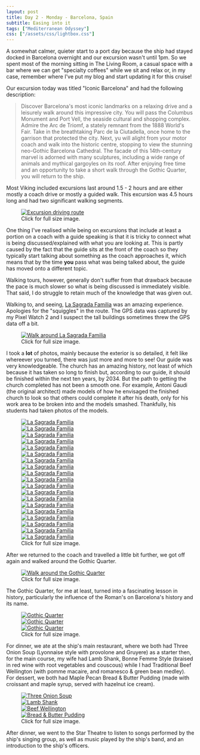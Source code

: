 ```yaml
---
layout: post
title: Day 2 - Monday - Barcelona, Spain
subtitle: Easing into it
tags: ["Mediterranean Odyssey"]
css: ["/assets/css/lightbox.css"]
---
```

A somewhat calmer, quieter start to a port day because the ship had stayed docked in Barcelona overnight and our excursion wasn't until 1pm. So we spent most of the morning sitting in The Living Room, a casual space with a bar where we can get "specialty coffees" while we sit and relax or, in my case, remember where I've put my blog and start updating it for this cruise!

Our excursion today was titled "Iconic Barcelona" and had the following description:

> Discover Barcelona's most iconic landmarks on a relaxing drive and a leisurely walk around this impressive city. You will pass the Columbus Monument and Port Vell, the seaside cultural and shopping complex. Admire the Arc de Triomf, a stately remnant from the 1888 World's Fair. Take in the breathtaking Parc de la Ciutadella, once home to the garrison that protected the city. Next, yu will alight from your motor coach and walk into the historic centre, stopping to view the stunning neo-Gothic Barcelona Cathedral. The facade of this 14th-century marvel is adorned with many sculptures, including a wide range of animals and mythical gargoyles on its roof. After enjoying free time and an opportunity to take a short walk through the Gothic Quarter, you will return to the ship.

Most Viking included excursions last around 1.5 - 2 hours and are either mostly a coach drive or mostly a guided walk. This excursion was 4.5 hours long and had two significant walking segments.

<figure>
<a href="https://res.cloudinary.com/dxbtkgnyh/image/upload/v1712148506/2024-viking-mediterranean-odyssey/Excursion_driving_route_soyian.png" data-lightbox="driving-route" data-title="Excursion driving route">
<img src="https://res.cloudinary.com/dxbtkgnyh/image/upload/t_Thumbnail/v1712148506/2024-viking-mediterranean-odyssey/Excursion_driving_route_soyian.png" alt="Excursion driving route">
</a>
<figcaption>Click for full size image.</figcaption>
</figure>

One thing I've realised while being on excursions that include at least a portion on a coach with a guide speaking is that it is tricky to connect what is being discussed/explained with what you are looking at. This is partly caused by the fact that the guide sits at the front of the coach so they typically start talking about something as the coach approaches it, which means that by the time **you** pass what was being talked about, the guide has moved onto a different topic.

Walking tours, however, generally don't suffer from that drawback because the pace is much slower so what is being discussed is immediately visible. That said, I do struggle to retain much of the knowledge that was given out.

Walking to, and seeing, [La Sagrada Familia](https://en.wikipedia.org/wiki/Sagrada_Fam%C3%ADlia) was an amazing experience. Apologies for the "squiggles" in the route. The GPS data was captured by my Pixel Watch 2 and I suspect the tall buildings sometimes threw the GPS data off a bit.

<figure>
<a href="https://res.cloudinary.com/dxbtkgnyh/image/upload/v1712148496/2024-viking-mediterranean-odyssey/First_walk_sfw5ew.png" data-lightbox="walk-1" data-title="Walk around La Sagrada Familia">
<img src="https://res.cloudinary.com/dxbtkgnyh/image/upload/t_Thumbnail/v1712148496/2024-viking-mediterranean-odyssey/First_walk_sfw5ew.png" alt="Walk around La Sagrada Familia">
</a>
<figcaption>Click for full size image.</figcaption>
</figure>

I took a **lot** of photos, mainly because the exterior is so detailed, it felt like whereever you turned, there was just more and more to see! Our guide was very knowledgeable. The church has an amazing history, not least of which because it has taken so long to finish but, according to our guide, it should be finished within the next ten years, by 2034. But the path to getting the church completed has not been a smooth one. For example, Antoni Gaudi (the original architect) made models of how he envisaged the finished church to look so that others could complete it after his death, only for his work area to be broken into and the models smashed. Thankfully, his students had taken photos of the models.

<figure>
    <div class="d-flex flex-row flex-wrap" style="gap: 5px">
        <div class="p-2">
            <a href="https://res.cloudinary.com/dxbtkgnyh/image/upload/v1712148137/2024-viking-mediterranean-odyssey/PXL_20240402_121104633.MP_gjtftr.jpg"
                data-lightbox="familia" data-title="La Sagrada Familia">
                <img src="https://res.cloudinary.com/dxbtkgnyh/image/upload/t_Thumbnail/v1712148137/2024-viking-mediterranean-odyssey/PXL_20240402_121104633.MP_gjtftr.jpg"
                    alt="La Sagrada Familia">
            </a>
        </div>
        <div class="p-2">
            <a href="https://res.cloudinary.com/dxbtkgnyh/image/upload/v1712148094/2024-viking-mediterranean-odyssey/PXL_20240402_121224637_yoqnvf.jpg"
                data-lightbox="familia" data-title="La Sagrada Familia">
                <img src="https://res.cloudinary.com/dxbtkgnyh/image/upload/t_Thumbnail/v1712148094/2024-viking-mediterranean-odyssey/PXL_20240402_121224637_yoqnvf.jpg"
                    alt="La Sagrada Familia">
            </a>
        </div>
        <div class="p-2">
            <a href="https://res.cloudinary.com/dxbtkgnyh/image/upload/v1712148054/2024-viking-mediterranean-odyssey/PXL_20240402_121258256_tmuork.jpg"
                data-lightbox="familia" data-title="La Sagrada Familia">
                <img src="https://res.cloudinary.com/dxbtkgnyh/image/upload/t_Thumbnail/v1712148054/2024-viking-mediterranean-odyssey/PXL_20240402_121258256_tmuork.jpg"
                    alt="La Sagrada Familia">
            </a>
        </div>
        <div class="p-2">
            <a href="https://res.cloudinary.com/dxbtkgnyh/image/upload/v1712148059/2024-viking-mediterranean-odyssey/PXL_20240402_121309241_ifca29.jpg"
                data-lightbox="familia" data-title="La Sagrada Familia">
                <img src="https://res.cloudinary.com/dxbtkgnyh/image/upload/t_Thumbnail/v1712148059/2024-viking-mediterranean-odyssey/PXL_20240402_121309241_ifca29.jpg"
                    alt="La Sagrada Familia">
            </a>
        </div>
        <div class="p-2">
            <a href="https://res.cloudinary.com/dxbtkgnyh/image/upload/v1712148120/2024-viking-mediterranean-odyssey/PXL_20240402_122015523_gmlugn.jpg"
                data-lightbox="familia" data-title="La Sagrada Familia">
                <img src="https://res.cloudinary.com/dxbtkgnyh/image/upload/t_Thumbnail/v1712148120/2024-viking-mediterranean-odyssey/PXL_20240402_122015523_gmlugn.jpg"
                    alt="La Sagrada Familia">
            </a>
        </div>
        <div class="p-2">
            <a href="https://res.cloudinary.com/dxbtkgnyh/image/upload/v1712148086/2024-viking-mediterranean-odyssey/PXL_20240402_122106473_kb7v7d.jpg"
                data-lightbox="familia" data-title="La Sagrada Familia">
                <img src="https://res.cloudinary.com/dxbtkgnyh/image/upload/t_Thumbnail/v1712148086/2024-viking-mediterranean-odyssey/PXL_20240402_122106473_kb7v7d.jpg"
                    alt="La Sagrada Familia">
            </a>
        </div>
        <div class="p-2">
            <a href="https://res.cloudinary.com/dxbtkgnyh/image/upload/v1712148224/2024-viking-mediterranean-odyssey/PXL_20240402_122839352.MP_pj5hcs.jpg"
                data-lightbox="familia" data-title="La Sagrada Familia">
                <img src="https://res.cloudinary.com/dxbtkgnyh/image/upload/t_Thumbnail/v1712148224/2024-viking-mediterranean-odyssey/PXL_20240402_122839352.MP_pj5hcs.jpg"
                    alt="La Sagrada Familia">
            </a>
        </div>
        <div class="p-2">
            <a href="https://res.cloudinary.com/dxbtkgnyh/image/upload/v1712148134/2024-viking-mediterranean-odyssey/PXL_20240402_122849020_olwvy8.jpg"
                data-lightbox="familia" data-title="La Sagrada Familia">
                <img src="https://res.cloudinary.com/dxbtkgnyh/image/upload/t_Thumbnail/v1712148134/2024-viking-mediterranean-odyssey/PXL_20240402_122849020_olwvy8.jpg"
                    alt="La Sagrada Familia">
            </a>
        </div>
        <div class="p-2">
            <a href="https://res.cloudinary.com/dxbtkgnyh/image/upload/v1712148228/2024-viking-mediterranean-odyssey/PXL_20240402_122902701_k3jjzo.jpg"
                data-lightbox="familia" data-title="La Sagrada Familia">
                <img src="https://res.cloudinary.com/dxbtkgnyh/image/upload/t_Thumbnail/v1712148228/2024-viking-mediterranean-odyssey/PXL_20240402_122902701_k3jjzo.jpg"
                    alt="La Sagrada Familia">
            </a>
        </div>
        <div class="p-2">
            <a href="https://res.cloudinary.com/dxbtkgnyh/image/upload/v1712148156/2024-viking-mediterranean-odyssey/PXL_20240402_123151620_ulc0lm.jpg"
                data-lightbox="familia" data-title="La Sagrada Familia">
                <img src="https://res.cloudinary.com/dxbtkgnyh/image/upload/t_Thumbnail/v1712148156/2024-viking-mediterranean-odyssey/PXL_20240402_123151620_ulc0lm.jpg"
                    alt="La Sagrada Familia">
            </a>
        </div>
        <div class="p-2">
            <a href="https://res.cloudinary.com/dxbtkgnyh/image/upload/v1712148173/2024-viking-mediterranean-odyssey/PXL_20240402_123210423_vkcmvp.jpg"
                data-lightbox="familia" data-title="La Sagrada Familia">
                <img src="https://res.cloudinary.com/dxbtkgnyh/image/upload/t_Thumbnail/v1712148173/2024-viking-mediterranean-odyssey/PXL_20240402_123210423_vkcmvp.jpg"
                    alt="La Sagrada Familia">
            </a>
        </div>
        <div class="p-2">
            <a href="https://res.cloudinary.com/dxbtkgnyh/image/upload/v1712148248/2024-viking-mediterranean-odyssey/PXL_20240402_123705368.MP_m8vjok.jpg"
                data-lightbox="familia" data-title="La Sagrada Familia">
                <img src="https://res.cloudinary.com/dxbtkgnyh/image/upload/t_Thumbnail/v1712148248/2024-viking-mediterranean-odyssey/PXL_20240402_123705368.MP_m8vjok.jpg"
                    alt="La Sagrada Familia">
            </a>
        </div>
        <div class="p-2">
            <a href="https://res.cloudinary.com/dxbtkgnyh/image/upload/v1712148230/2024-viking-mediterranean-odyssey/PXL_20240402_123843291_dtru7i.jpg"
                data-lightbox="familia" data-title="La Sagrada Familia">
                <img src="https://res.cloudinary.com/dxbtkgnyh/image/upload/t_Thumbnail/v1712148230/2024-viking-mediterranean-odyssey/PXL_20240402_123843291_dtru7i.jpg"
                    alt="La Sagrada Familia">
            </a>
        </div>
        <div class="p-2">
            <a href="https://res.cloudinary.com/dxbtkgnyh/image/upload/v1712148250/2024-viking-mediterranean-odyssey/PXL_20240402_123951461_auvwpy.jpg"
                data-lightbox="familia" data-title="La Sagrada Familia">
                <img src="https://res.cloudinary.com/dxbtkgnyh/image/upload/t_Thumbnail/v1712148250/2024-viking-mediterranean-odyssey/PXL_20240402_123951461_auvwpy.jpg"
                    alt="La Sagrada Familia">
            </a>
        </div>
        <div class="p-2">
            <a href="https://res.cloudinary.com/dxbtkgnyh/image/upload/v1712148252/2024-viking-mediterranean-odyssey/PXL_20240402_123956426_zbsi1l.jpg"
                data-lightbox="familia" data-title="La Sagrada Familia">
                <img src="https://res.cloudinary.com/dxbtkgnyh/image/upload/t_Thumbnail/v1712148252/2024-viking-mediterranean-odyssey/PXL_20240402_123956426_zbsi1l.jpg"
                    alt="La Sagrada Familia">
            </a>
        </div>
        <div class="p-2">
            <a href="https://res.cloudinary.com/dxbtkgnyh/image/upload/v1712148317/2024-viking-mediterranean-odyssey/PXL_20240402_124113810.MP_dczbfg.jpg"
                data-lightbox="familia" data-title="La Sagrada Familia">
                <img src="https://res.cloudinary.com/dxbtkgnyh/image/upload/t_Thumbnail/v1712148317/2024-viking-mediterranean-odyssey/PXL_20240402_124113810.MP_dczbfg.jpg"
                    alt="La Sagrada Familia">
            </a>
        </div>
        <div class="p-2">
            <a href="https://res.cloudinary.com/dxbtkgnyh/image/upload/v1712148625/2024-viking-mediterranean-odyssey/PXL_20240402_124124161_dgpldb.jpg"
                data-lightbox="familia" data-title="La Sagrada Familia">
                <img src="https://res.cloudinary.com/dxbtkgnyh/image/upload/t_Thumbnail/v1712148625/2024-viking-mediterranean-odyssey/PXL_20240402_124124161_dgpldb.jpg"
                    alt="La Sagrada Familia">
            </a>
        </div>
        <div class="p-2">
            <a href="https://res.cloudinary.com/dxbtkgnyh/image/upload/v1712148618/2024-viking-mediterranean-odyssey/PXL_20240402_124152075_b34if0.jpg"
                data-lightbox="familia" data-title="La Sagrada Familia">
                <img src="https://res.cloudinary.com/dxbtkgnyh/image/upload/t_Thumbnail/v1712148618/2024-viking-mediterranean-odyssey/PXL_20240402_124152075_b34if0.jpg"
                    alt="La Sagrada Familia">
            </a>
        </div>
        <div class="p-2">
            <a href="https://res.cloudinary.com/dxbtkgnyh/image/upload/v1712148627/2024-viking-mediterranean-odyssey/PXL_20240402_124657841_wh1ytt.jpg"
                data-lightbox="familia" data-title="La Sagrada Familia">
                <img src="https://res.cloudinary.com/dxbtkgnyh/image/upload/t_Thumbnail/v1712148627/2024-viking-mediterranean-odyssey/PXL_20240402_124657841_wh1ytt.jpg"
                    alt="La Sagrada Familia">
            </a>
        </div>
    </div>
    <figcaption>Click for full size image.</figcaption>
</figure>

After we returned to the coach and travelled a little bit further, we got off again and walked around the Gothic Quarter.

<figure>
<a href="https://res.cloudinary.com/dxbtkgnyh/image/upload/v1712148499/2024-viking-mediterranean-odyssey/Second_walk_uey7cc.png" data-lightbox="walk-2" data-title="Walk around the Gothic Quarter">
<img src="https://res.cloudinary.com/dxbtkgnyh/image/upload/t_Thumbnail/v1712148499/2024-viking-mediterranean-odyssey/Second_walk_uey7cc.png" alt="Walk around the Gothic Quarter">
</a>
<figcaption>Click for full size image.</figcaption>
</figure>

The Gothic Quarter, for me at least, turned into a fascinating lesson in history, particularly the influence of the Roman's on Barcelona's history and its name.

<figure>
    <div class="d-flex flex-row flex-wrap" style="gap: 5px">
        <div class="p-2">
            <a href="https://res.cloudinary.com/dxbtkgnyh/image/upload/v1712153371/2024-viking-mediterranean-odyssey/PXL_20240402_140131127_ak4wk0.jpg"
                data-lightbox="gothic" data-title="Gothic Quarter">
                <img src="https://res.cloudinary.com/dxbtkgnyh/image/upload/t_Thumbnail/v1712153371/2024-viking-mediterranean-odyssey/PXL_20240402_140131127_ak4wk0.jpg"
                    alt="Gothic Quarter">
            </a>
        </div>
        <div class="p-2">
            <a href="https://res.cloudinary.com/dxbtkgnyh/image/upload/v1712153428/2024-viking-mediterranean-odyssey/PXL_20240402_140150059.MP_vck3kr.jpg"
                data-lightbox="gothic" data-title="Gothic Quarter">
                <img src="https://res.cloudinary.com/dxbtkgnyh/image/upload/t_Thumbnail/v1712153428/2024-viking-mediterranean-odyssey/PXL_20240402_140150059.MP_vck3kr.jpg"
                    alt="Gothic Quarter">
            </a>
        </div>
        <div class="p-2">
            <a href="https://res.cloudinary.com/dxbtkgnyh/image/upload/v1712153350/2024-viking-mediterranean-odyssey/PXL_20240402_143115523_clekmf.jpg"
                data-lightbox="gothic" data-title="Gothic Quarter">
                <img src="https://res.cloudinary.com/dxbtkgnyh/image/upload/t_Thumbnail/v1712153350/2024-viking-mediterranean-odyssey/PXL_20240402_143115523_clekmf.jpg"
                    alt="Gothic Quarter">
            </a>
        </div>
    </div>
    <figcaption>Click for full size image.</figcaption>
</figure>

For dinner, we ate at the ship's main restaurant, where we both had Three Onion Soup (Lyonnaise style with provolone and Gruyere) as a starter then, for the main course, my wife had Lamb Shank, Bonne Femme Style (braised in red wine with root vegetables and couscous) while I had Traditional Beef Wellington (with pomme macaire, and romanesco & green bean medley). For dessert, we both had Maple Pecan Bread & Butter Pudding (made with croissant and maple syrup, served with hazelnut ice cream).

<figure>
    <div class="d-flex flex-row flex-wrap" style="gap: 5px">
        <div class="p-2">
            <a href="https://res.cloudinary.com/dxbtkgnyh/image/upload/v1712153361/2024-viking-mediterranean-odyssey/PXL_20240402_171501676.PORTRAIT_izc0ak.jpg"
                data-lightbox="dinner" data-title="Three Onion Soup">
                <img src="https://res.cloudinary.com/dxbtkgnyh/image/upload/t_Thumbnail/v1712153361/2024-viking-mediterranean-odyssey/PXL_20240402_171501676.PORTRAIT_izc0ak.jpg"
                    alt="Three Onion Soup">
            </a>
        </div>
        <div class="p-2">
            <a href="https://res.cloudinary.com/dxbtkgnyh/image/upload/v1712153368/2024-viking-mediterranean-odyssey/PXL_20240402_173252432.PORTRAIT_weniuf.jpg"
                data-lightbox="dinner" data-title="Lamb Shank">
                <img src="https://res.cloudinary.com/dxbtkgnyh/image/upload/t_Thumbnail/v1712153368/2024-viking-mediterranean-odyssey/PXL_20240402_173252432.PORTRAIT_weniuf.jpg"
                    alt="Lamb Shank">
            </a>
        </div>
        <div class="p-2">
            <a href="https://res.cloudinary.com/dxbtkgnyh/image/upload/v1712153358/2024-viking-mediterranean-odyssey/PXL_20240402_173259283.PORTRAIT.ORIGINAL_pskhkl.jpg"
                data-lightbox="dinner" data-title="Beef Wellington">
                <img src="https://res.cloudinary.com/dxbtkgnyh/image/upload/t_Thumbnail/v1712153358/2024-viking-mediterranean-odyssey/PXL_20240402_173259283.PORTRAIT.ORIGINAL_pskhkl.jpg"
                    alt="Beef Wellington">
            </a>
        </div>
        <div class="p-2">
            <a href="https://res.cloudinary.com/dxbtkgnyh/image/upload/v1712153318/2024-viking-mediterranean-odyssey/PXL_20240402_175610508.PORTRAIT.ORIGINAL_ugto0y.jpg"
                data-lightbox="dinner" data-title="Bread & Butter Pudding">
                <img src="https://res.cloudinary.com/dxbtkgnyh/image/upload/t_Thumbnail/v1712153318/2024-viking-mediterranean-odyssey/PXL_20240402_175610508.PORTRAIT.ORIGINAL_ugto0y.jpg"
                    alt="Bread & Butter Pudding">
            </a>
        </div>
    </div>
    <figcaption>Click for full size image.</figcaption>
</figure>

After dinner, we went to the Star Theatre to listen to songs performed by the ship's singing group, as well as music played by the ship's band, and an introduction to the ship's officers.

<script src="/assets/js/lightbox-plus-jquery.js"></script>
